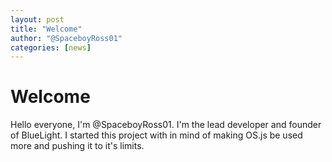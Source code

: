 ```yaml
---
layout: post
title: "Welcome"
author: "@SpaceboyRoss01"
categories: [news]
---
```


# Welcome

Hello everyone, I'm @SpaceboyRoss01. I'm the lead developer and founder of BlueLight. I started this project with in mind of making OS.js be used more and pushing it to it's limits.
